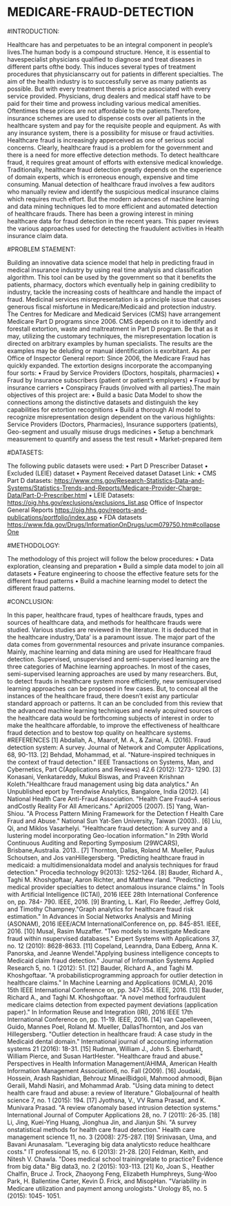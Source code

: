 # MEDICARE-FRAUD-DETECTION
#INTRODUCTION:

Healthcare has and perpetuates to be an integral component in people’s lives.The human body is a compound structure. Hence, it is essential to havespecialist physicians qualified to diagnose and treat diseases in different parts ofthe body. This induces several types of treatment procedures that physicianscarry out for patients in different specialties. The aim of the health industry is to successfully serve as many patients as possible. But with every treatment thereis a price associated with every service provided. Physicians, drug dealers and medical staff have to be paid for their time and prowess including various medical amenities. Oftentimes these prices are not affordable to the patients.Therefore, insurance schemes are used to dispense costs over all patients in the healthcare system and pay for the requisite people and equipment. As with any insurance system, there is a possibility for misuse or fraud activities. Healthcare fraud is increasingly apperceived as one of serious social concerns. Clearly, healthcare fraud is a problem for the government and there is a need for more effective detection methods. To detect healthcare fraud, it requires great amount of efforts with extensive medical knowledge. Traditionally, healthcare fraud detection greatly depends on the experience of domain experts, which is erroneous enough, expensive and time consuming. Manual detection of healthcare fraud involves a few auditors who manually review and identify the suspicious medical insurance claims which requires much effort. But the modern advances of machine learning and data mining techniques led to more efficient and automated detection of healthcare frauds. There has been a growing interest in mining healthcare data for fraud detection in the recent years. This paper reviews the various approaches used for detecting the fraudulent activities in Health insurance claim data.

#PROBLEM STAEMENT:

Building an innovative data science model that help in predicting fraud in medical insurance industry by using real time analysis and classification algorithm. This tool can be used by the government so that it benefits the patients, pharmacy, doctors which eventually help in gaining credibility to industry, tackle the increasing costs of healthcare and handle the impact of fraud. Medicinal services misrepresentation is a principle issue that causes generous fiscal misfortune in Medicare/Medicaid and protection industry. The Centres for Medicare and Medicaid Services (CMS) have arrangement Medicare Part D programs since 2006. CMS depends on it to identify and forestall extortion, waste and maltreatment in Part D program. Be that as it may, utilizing the customary techniques, the misrepresentation location is directed on arbitrary examples by human specialists. The results are the examples may be deluding or manual identification is exorbitant. As per Office of Inspector General report: Since 2006, the Medicare Fraud has quickly expanded. The extortion designs incorporate the accompanying four sorts: • Fraud by Service Providers (Doctors, hospitals, pharmacies) • Fraud by Insurance subscribers (patient or patient’s employers) • Fraud by insurance carriers • Conspiracy Frauds (involved with all parties).The main objectives of this project are: • Build a basic Data Model to show the connections among the distinctive datasets and distinguish the key capabilities for extortion recognitions • Build a thorough AI model to recognize misrepresentation design dependent on the various highlights: Service Providers (Doctors, Pharmacies), Insurance supporters (patients), Geo-segment and usually misuse drugs medicines • Setup a benchmark measurement to quantify and assess the test result • Market-prepared item

#DATASETS:

The following public datasets were used: • Part D Prescriber Dataset • Excluded (LEIE) dataset • Payment Received dataset Dataset Link: • CMS Part D datasets: https://www.cms.gov/Research-Statistics-Data-and-Systems/Statistics-Trends-and-Reports/Medicare-Provider-Charge-Data/Part-D-Prescriber.html • LEIE Datasets: https://oig.hhs.gov/exclusions/exclusions_list.asp Office of Inspector General Reports https://oig.hhs.gov/reports-and-publications/portfolio/index.asp • FDA datasets https://www.fda.gov/Drugs/InformationOnDrugs/ucm079750.htm#collapseOne

#METHODOLOGY:

The methodology of this project will follow the below procedures: • Data exploration, cleansing and preparation • Build a simple data model to join all datasets • Feature engineering to choose the effective feature sets for the different fraud patterns • Build a machine learning model to detect the different fraud patterns.

#CONCLUSION:

In this paper, healthcare fraud, types of healthcare frauds, types and sources of healthcare data, and methods for healthcare frauds were studied. Various studies
are reviewed in the literature. It is deduced that in the healthcare industry,‘Data’ is a paramount issue. The major part of the data comes from governmental resources and private insurance companies. Mainly, machine learning and data mining are used for Healthcare fraud detection. Supervised, unsupervised and semi-supervised learning are the three categories of Machine learning approaches. In most of the cases, semi-supervised learning approaches are used by many researchers. But, to detect frauds in healthcare system more efficiently, new semisupervised learning approaches can be proposed in few cases. But, to conceal all the instances of the healthcare fraud, there doesn’t exist any particular standard approach or patterns. It can an be concluded from this review that the advanced machine learning techniques and newly acquired sources of the healthcare data would be forthcoming subjects of interest in order to make the healthcare affordable, to improve the effectiveness of healthcare fraud detection and to bestow top quality on healthcare systems.
#REFERENCES
[1] Abdallah, A., Maarof, M. A., & Zainal, A. (2016). Fraud detection system: A survey. Journal of Network and Computer Applications, 68, 90-113.
[2] Behdad, Mohammad, et al. "Nature-inspired techniques in the context of fraud detection." IEEE Transactions on Systems, Man, and Cybernetics, Part C(Applications and Reviews) 42.6 (2012): 1273- 1290.
[3] Konasani, Venkatareddy, Mukul Biswas, and Praveen Krishnan Koleth."Healthcare fraud management using big data analytics." An Unpublished eport by Trendwise Analytics, Bangalore, India (2012).
[4] National Health Care Anti-Fraud Association. "Health Care Fraud–A serious andCostly Reality For All Americans." April2005 (2007).
[5] Yang, Wan-Shiou. "A Process Pattern Mining Framework for the Detection f Health Care Fraud and Abuse." National Sun Yat-Sen University, Taiwan
(2003)..
[6] Liu, Qi, and Miklos Vasarhelyi. "Healthcare fraud detection: A survey and a lustering model incorporating Geo-location information." In 29th World
Continuous Auditing and Reporting Symposium (29WCARS), Brisbane,Australia. 2013..
[7] Thornton, Dallas, Roland M. Mueller, Paulus Schoutsen, and Jos vanHillegersberg. "Predicting healthcare fraud in medicaid: a multidimensionaldata model and analysis techniques for fraud detection." Procedia technology 9(2013): 1252-1264.
[8] Bauder, Richard A., Taghi M. Khoshgoftaar, Aaron Richter, and Matthew rland. "Predicting medical provider specialties to detect anomalous insurance
claims." In Tools with Artificial Intelligence (ICTAI), 2016 IEEE 28th
International Conference on, pp. 784- 790. IEEE, 2016.
[9] Branting, L. Karl, Flo Reeder, Jeffrey Gold, and Timothy Champney."Graph analytics for healthcare fraud risk estimation." In Advances in Social
Networks Analysis and Mining (ASONAM), 2016 IEEE/ACM InternationalConference on, pp. 845-851. IEEE, 2016.
[10] Musal, Rasim Muzaffer. "Two models to investigate Medicare fraud within nsupervised databases." Expert Systems with Applications 37, no. 12 (2010):
8628-8633.
[11] Copeland, Leanndra, Dana Edberg, Anna K. Panorska, and Jeanne Wendel."Applying business intelligence concepts to Medicaid claim fraud detection."
Journal of Information Systems Applied Research 5, no. 1 (2012): 51.
[12] Bauder, Richard A., and Taghi M. Khoshgoftaar. "A probabilisticprogramming approach for outlier detection in healthcare claims." In Machine
Learning and Applications (ICMLA), 2016 15th IEEE International Conference
on, pp. 347-354. IEEE, 2016.
[13] Bauder, Richard A., and Taghi M. Khoshgoftaar. "A novel method forfraudulent medicare claims detection from expected payment deviations
(application paper)." In Information Reuse and Integration (IRI), 2016 IEEE
17th International Conference on, pp. 11-19. IEEE, 2016.
[14] van Capelleveen, Guido, Mannes Poel, Roland M. Mueller, DallasThornton, and Jos van Hillegersberg. "Outlier detection in healthcare fraud: A
case study in the Medicaid dental domain." International journal of accounting
information systems 21 (2016): 18-31.
[15] Rudman, William J., John S. Eberhardt, William Pierce, and Susan HartHester. "Healthcare fraud and abuse." Perspectives in Health Information
Management/AHIMA, American Health Information Management Association6, no. Fall (2009).
[16] Joudaki, Hossein, Arash Rashidian, Behrouz MinaeiBidgoli, Mahmood ahmoodi, Bijan Geraili, Mahdi Nasiri, and Mohammad Arab. "Using data
mining to detect health care fraud and abuse: a review of literature." Globaljournal of health science 7, no. 1 (2015): 194.
[17] Jyothsna, V., VV Rama Prasad, and K. Munivara Prasad. "A review ofanomaly based intrusion detection systems." International Journal of Computer
Applications 28, no. 7 (2011): 26-35.
[18] Li, Jing, Kuei-Ying Huang, Jionghua Jin, and Jianjun Shi. "A survey onstatistical methods for health care fraud detection." Health care management
science 11, no. 3 (2008): 275-287.
[19] Srinivasan, Uma, and Bavani Arunasalam. "Leveraging big data analyticsto reduce healthcare costs." IT professional 15, no. 6 (2013): 21-28.
[20] Feldman, Keith, and Nitesh V. Chawla. "Does medical school trainingrelate to practice? Evidence from big data." Big data3, no. 2 (2015): 103-113.
[21] Ko, Joan S., Heather Chalfin, Bruce J. Trock, Zhaoyong Feng, Elizabeth
Humphreys, Sung-Woo Park, H. Ballentine Carter, Kevin D. Frick, and MisopHan. "Variability in Medicare utilization and payment among urologists."
Urology 85, no. 5 (2015): 1045- 1051.

